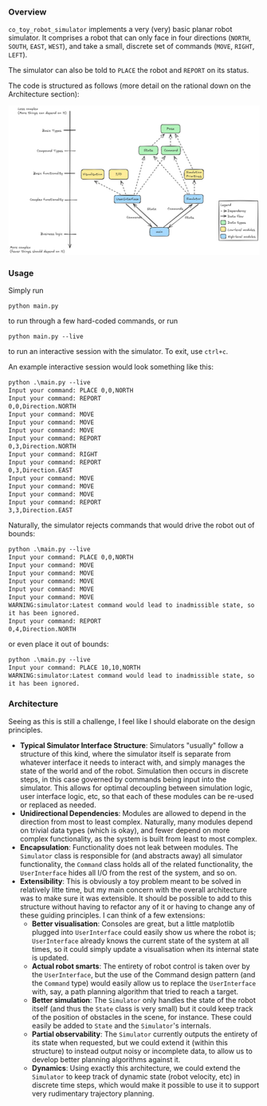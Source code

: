 ### Overview

`co_toy_robot_simulator` implements a very (very) basic planar robot simulator. It comprises a robot that can only face in four directions (`NORTH`, `SOUTH`, `EAST`, `WEST`), and take a small, discrete set of commands (`MOVE`, `RIGHT`, `LEFT`).

The simulator can also be told to `PLACE` the robot and `REPORT` on its status.

The code is structured as follows (more detail on the rational down on the Architecture section):

![A pretty class diagram.](assets/architecture.png)

### Usage

Simply run

```
python main.py
```

to run through a few hard-coded commands, or run

```
python main.py --live
```

to run an interactive session with the simulator. To exit, use `ctrl+c`.

An example interactive session would look something like this:

```
python .\main.py --live
Input your command: PLACE 0,0,NORTH
Input your command: REPORT
0,0,Direction.NORTH
Input your command: MOVE
Input your command: MOVE
Input your command: MOVE
Input your command: REPORT
0,3,Direction.NORTH
Input your command: RIGHT
Input your command: REPORT
0,3,Direction.EAST
Input your command: MOVE
Input your command: MOVE
Input your command: MOVE
Input your command: REPORT
3,3,Direction.EAST
```

Naturally, the simulator rejects commands that would drive the robot out of bounds:

```
python .\main.py --live
Input your command: PLACE 0,0,NORTH
Input your command: MOVE
Input your command: MOVE
Input your command: MOVE
Input your command: MOVE
Input your command: MOVE
WARNING:simulator:Latest command would lead to inadmissible state, so it has been ignored.
Input your command: REPORT
0,4,Direction.NORTH
```

or even place it out of bounds:

```
python .\main.py --live
Input your command: PLACE 10,10,NORTH
WARNING:simulator:Latest command would lead to inadmissible state, so it has been ignored.
```


### Architecture

Seeing as this is still a challenge, I feel like I should elaborate on the design principles.

* **Typical Simulator Interface Structure**: Simulators "usually" follow a structure of this kind, where the simulator itself is separate from whatever interface it needs to interact with, and simply manages the state of the world and of the robot. Simulation then occurs in discrete steps, in this case governed by commands being input into the simulator. This allows for optimal decoupling between simulation logic, user interface logic, etc, so that each of these modules can be re-used or replaced as needed.
* **Unidirectional Dependencies**: Modules are allowed to depend in the direction from most to least complex. Naturally, many modules depend on trivial data types (which is okay), and fewer depend on more complex functionality, as the system is built from least to most complex.
* **Encapsulation**: Functionality does not leak between modules. The `Simulator` class is responsible for (and abstracts away) all simulator functionality, the `Command` class holds all of the related functionality, the `UserInterface` hides all I/O from the rest of the system, and so on.
* **Extensibility**: This is obviously a toy problem meant to be solved in relatively litte time, but my main concern with the overall architecture was to make sure it was extensible. It should be possible to add to this structure without having to refactor any of it or having to change any of these guiding principles. I can think of a few extensions:
    * **Better visualisation**: Consoles are great, but a little matplotlib plugged into `UserInterface` could easily show us where the robot is; `UserInterface` already knows the current state of the system at all times, so it could simply update a visualisation when its internal state is updated.
    * **Actual robot smarts**: The entirety of robot control is taken over by the `UserInterface`, but the use of the Command design pattern (and the `Command` type) would easily allow us to replace the `UserInterface` with, say, a path planning algorithm that tried to reach a target.
    * **Better simulation**: The `Simulator` only handles the state of the robot itself (and thus the `State` class is very small) but it could keep track of the position of obstacles in the scene, for instance. These could easily be added to `State` and the `Simulator`'s internals.
    * **Partial observability**: The `Simulator` currently outputs the entirety of its state when requested, but we could extend it (within this structure) to instead output noisy or incomplete data, to allow us to develop better planning algorithms against it.
    * **Dynamics**: Using exactly this architecture, we could extend the `Simulator` to keep track of dynamic state (robot velocity, etc) in discrete time steps, which would make it possible to use it to support very rudimentary trajectory planning.